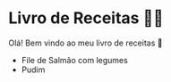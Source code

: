 # Livro de Receitas :man_cook:

Olá! Bem vindo ao meu livro de receitas :wave:

- File de Salmão com legumes
- Pudim





